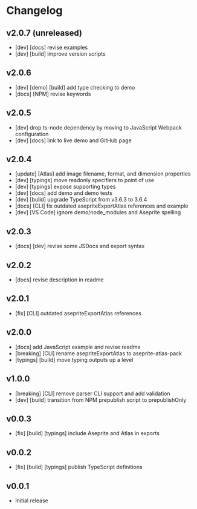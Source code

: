 # Changelog

## v2.0.7 (unreleased)

- \[dev\] \[docs\] revise examples
- \[dev\] \[build\] improve version scripts

## v2.0.6

- \[dev\] \[demo\] \[build\] add type checking to demo
- \[docs\] \[NPM\] revise keywords

## v2.0.5

- \[dev\] drop ts-node dependency by moving to JavaScript Webpack configuration
- \[dev\] \[docs\] link to live demo and GitHub page

## v2.0.4

- \[update\] \[Atlas\] add image filename, format, and dimension properties
- \[dev\] \[typings\] move readonly specifiers to point of use
- \[dev\] \[typings\] expose supporting types
- \[dev\] \[docs\] add demo and demo tests
- \[dev\] \[build\] upgrade TypeScript from v3.6.3 to 3.6.4
- \[docs\] \[CLI\] fix outdated asepriteExportAtlas references and example
- \[dev\] \[VS Code\] ignore demo/node_modules and Aseprite spelling

## v2.0.3

- \[docs\] \[dev\] revise some JSDocs and export syntax

## v2.0.2

- \[docs\] revise description in readme

## v2.0.1

- \[fix\] \[CLI\] outdated asepriteExportAtlas references

## v2.0.0

- \[docs\] add JavaScript example and revise readme
- \[breaking\] \[CLI\] rename asepriteExportAtlas to aseprite-atlas-pack
- \[typings\] \[build\] move typing outputs up a level

## v1.0.0

- \[breaking\] \[CLI\] remove parser CLI support and add validation
- \[dev\] \[build\] transition from NPM prepublish script to prepublishOnly

## v0.0.3

- \[fix\] \[build\] \[typings\] include Aseprite and Atlas in exports

## v0.0.2

- \[fix\] \[build\] \[typings\] publish TypeScript definitions

## v0.0.1

- Initial release

